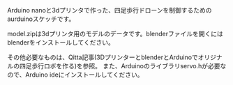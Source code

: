 Arduino nanoと3dプリンタで作った、四足歩行ドローンを制御するためのaurduinoスケッチです。

model.zipは3dプリンタ用のモデルのデータです。blenderファイルを開くにはblenderをインストールしてください。

その他必要なものは、Qitta記事(3DプリンターとblenderとArduinoでオリジナルの四足歩行ロボを作る)を参照。
また、Arduinoのライブラリservo.hが必要なので、Arduino ideにインストールしてください。
